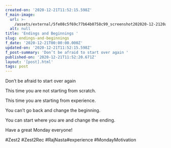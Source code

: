 ```yaml
---
created-on: '2020-12-21T11:52:15.598Z'
f_main-image:
  url: >-
    /assets/external/5fe08c5f69c77b64b0758c99_screenshot202020-12-2120at2011.51.29.png
  alt: null
title: 'Endings and Beginnings '
slug: endings-and-beginnings
f_date: '2020-12-21T00:00:00.000Z'
updated-on: '2020-12-21T11:52:15.598Z'
f_post-summary: 'Don’t be afraid to start over again '
published-on: '2020-12-21T11:52:20.671Z'
layout: '[post].html'
tags: post
---
```


Don’t be afraid to start over again

This time you are not starting from scratch.

This time you are starting from experience.

You can’t go back and change the beginning.

You can start where you are and change the ending.

Have a great Monday everyone!

#Zest2 #Zest2Rec #RajNasta#experience #MondayMotivation

‍
